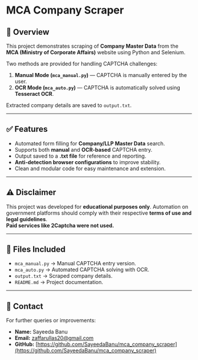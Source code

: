 # MCA Company Scraper

## 📌 Overview
This project demonstrates scraping of **Company Master Data** from the **MCA (Ministry of Corporate Affairs)** website using Python and Selenium.

Two methods are provided for handling CAPTCHA challenges:

1. **Manual Mode (`mca_manual.py`)** — CAPTCHA is manually entered by the user.
2. **OCR Mode (`mca_auto.py`)** — CAPTCHA is automatically solved using **Tesseract OCR**.

Extracted company details are saved to `output.txt`.

---

## ✅ Features
- Automated form filling for **Company/LLP Master Data** search.
- Supports both **manual** and **OCR-based** CAPTCHA entry.
- Output saved to a **.txt file** for reference and reporting.
- **Anti-detection browser configurations** to improve stability.
- Clean and modular code for easy maintenance and extension.

---

## ⚠️ Disclaimer
This project was developed for **educational purposes only**. Automation on government platforms should comply with their respective **terms of use and legal guidelines**.  
**Paid services like 2Captcha were not used.**

---

## 📂 Files Included
- `mca_manual.py` → Manual CAPTCHA entry version.
- `mca_auto.py` → Automated CAPTCHA solving with OCR.
- `output.txt` → Scraped company details.
- `README.md` → Project documentation.

---

## 📩 Contact
For further queries or improvements:
- **Name:** Sayeeda Banu
- **Email:** zaffarullas20@gmail.com
- **GitHub:** [https://github.com/SayeedaBanu/mca_company_scraper](https://github.com/SayeedaBanu/mca_company_scraper)
